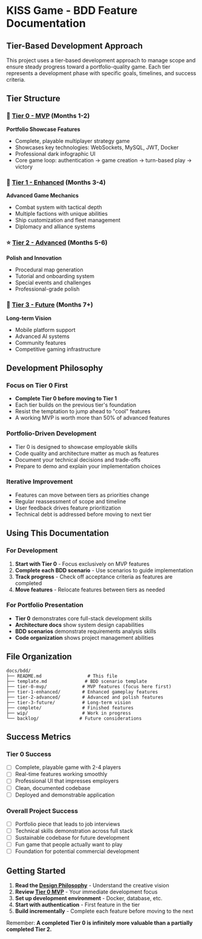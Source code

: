 # KISS Game - BDD Feature Documentation

## Tier-Based Development Approach

This project uses a tier-based development approach to manage scope and ensure steady progress toward a portfolio-quality game. Each tier represents a development phase with specific goals, timelines, and success criteria.

## Tier Structure

### 🎯 [Tier 0 - MVP](tier-0-mvp/) (Months 1-2)
**Portfolio Showcase Features**
- Complete, playable multiplayer strategy game
- Showcases key technologies: WebSockets, MySQL, JWT, Docker
- Professional dark infographic UI
- Core game loop: authentication → game creation → turn-based play → victory

### 🚀 [Tier 1 - Enhanced](tier-1-enhanced/) (Months 3-4)
**Advanced Game Mechanics**
- Combat system with tactical depth
- Multiple factions with unique abilities
- Ship customization and fleet management
- Diplomacy and alliance systems

### ⭐ [Tier 2 - Advanced](tier-2-advanced/) (Months 5-6)
**Polish and Innovation**
- Procedural map generation
- Tutorial and onboarding system
- Special events and challenges
- Professional-grade polish

### 🌟 [Tier 3 - Future](tier-3-future/) (Months 7+)
**Long-term Vision**
- Mobile platform support
- Advanced AI systems
- Community features
- Competitive gaming infrastructure

## Development Philosophy

### Focus on Tier 0 First
- **Complete Tier 0 before moving to Tier 1**
- Each tier builds on the previous tier's foundation
- Resist the temptation to jump ahead to "cool" features
- A working MVP is worth more than 50% of advanced features

### Portfolio-Driven Development
- Tier 0 is designed to showcase employable skills
- Code quality and architecture matter as much as features
- Document your technical decisions and trade-offs
- Prepare to demo and explain your implementation choices

### Iterative Improvement
- Features can move between tiers as priorities change
- Regular reassessment of scope and timeline
- User feedback drives feature prioritization
- Technical debt is addressed before moving to next tier

## Using This Documentation

### For Development
1. **Start with Tier 0** - Focus exclusively on MVP features
2. **Complete each BDD scenario** - Use scenarios to guide implementation
3. **Track progress** - Check off acceptance criteria as features are completed
4. **Move features** - Relocate features between tiers as needed

### For Portfolio Presentation
- **Tier 0** demonstrates core full-stack development skills
- **Architecture docs** show system design capabilities
- **BDD scenarios** demonstrate requirements analysis skills
- **Code organization** shows project management abilities

## File Organization

```
docs/bdd/
├── README.md                 # This file
├── template.md              # BDD scenario template
├── tier-0-mvp/             # MVP features (focus here first)
├── tier-1-enhanced/        # Enhanced gameplay features
├── tier-2-advanced/        # Advanced and polish features
├── tier-3-future/          # Long-term vision
├── complete/               # Finished features
├── wip/                    # Work in progress
└── backlog/               # Future considerations
```

## Success Metrics

### Tier 0 Success
- [ ] Complete, playable game with 2-4 players
- [ ] Real-time features working smoothly
- [ ] Professional UI that impresses employers
- [ ] Clean, documented codebase
- [ ] Deployed and demonstrable application

### Overall Project Success
- [ ] Portfolio piece that leads to job interviews
- [ ] Technical skills demonstration across full stack
- [ ] Sustainable codebase for future development
- [ ] Fun game that people actually want to play
- [ ] Foundation for potential commercial development

## Getting Started

1. **Read the [Design Philosophy](../design-philosophy.md)** - Understand the creative vision
2. **Review [Tier 0 MVP](tier-0-mvp/)** - Your immediate development focus
3. **Set up development environment** - Docker, database, etc.
4. **Start with authentication** - First feature in the tier
5. **Build incrementally** - Complete each feature before moving to the next

Remember: **A completed Tier 0 is infinitely more valuable than a partially completed Tier 2.**
